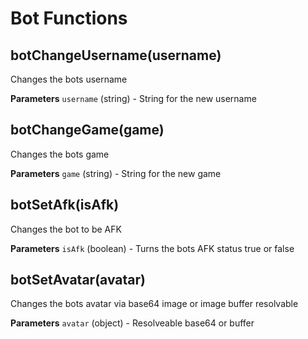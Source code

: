 # Bot Functions

## botChangeUsername(username)
Changes the bots username

**Parameters**
`username` (string) - String for the new username

## botChangeGame(game)
Changes the bots game

**Parameters**
`game` (string) - String for the new game

## botSetAfk(isAfk)
Changes the bot to be AFK

**Parameters**
`isAfk` (boolean) - Turns the bots AFK status true or false

## botSetAvatar(avatar)
Changes the bots avatar via base64 image or image buffer resolvable

**Parameters**
`avatar` (object) - Resolveable base64 or buffer